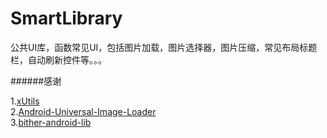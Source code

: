 # SmartLibrary
公共UI库，函数常见UI，包括图片加载，图片选择器，图片压缩，常见布局标题栏，自动刷新控件等。。。


######感谢

1.[xUtils](https://github.com/wyouflf/xUtils) <br>
2.[Android-Universal-Image-Loader](https://github.com/nostra13/Android-Universal-Image-Loader) <br>
3.[bither-android-lib](https://github.com/bither/bither-android-lib) 
